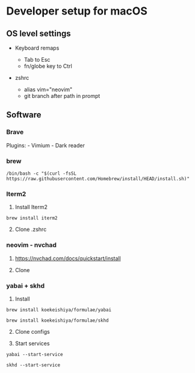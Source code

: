 # Developer setup for macOS

## OS level settings

- Keyboard remaps
    - Tab to Esc
    - fn/globe key to Ctrl

- zshrc
    - alias vim="neovim"
    - git branch after path in prompt

## Software

### Brave
Plugins:
    - Vimium
    - Dark reader

### brew

```
/bin/bash -c "$(curl -fsSL https://raw.githubusercontent.com/Homebrew/install/HEAD/install.sh)"
```

### Iterm2

1. Install Iterm2
```
brew install iterm2
```

2. Clone .zshrc 


### neovim - nvchad
1. https://nvchad.com/docs/quickstart/install

2. Clone 

### yabai + skhd

1. Install 
```
brew install koekeishiya/formulae/yabai
```
```
brew install koekeishiya/formulae/skhd
```

2. Clone configs

3. Start services
```
yabai --start-service
```
```
skhd --start-service
```
